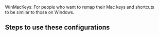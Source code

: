 WinMacKeys: For people who want to remap their Mac keys and shortcuts to be similar to those on Windows.


## Steps to use these configurations


